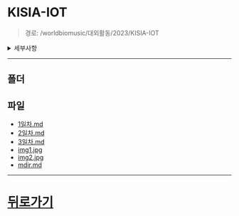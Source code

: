 # KISIA-IOT
> 경로: /worldbiomusic/대외활동/2023/KISIA-IOT
<details>
<summary>세부사항</summary>

- 폴더: 0
- 파일: 6
</details>

---


## 폴더

## 파일
- [1일차.md](./1일차.md)
- [2일차.md](./2일차.md)
- [3일차.md](./3일차.md)
- [img1.jpg](./img1.jpg)
- [img2.jpg](./img2.jpg)
- [mdir.md](./mdir.md)
---
# [뒤로가기](../mdir.md)
